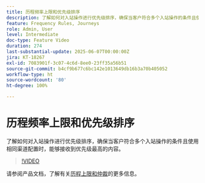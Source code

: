 ```yaml
---
title: 历程频率上限和优先级排序
description: 了解如何对入站操作进行优先级排序，确保当客户符合多个入站操作的条件且使用相同渠道配置时，能够接收到优先级最高的内容。
feature: Frequency Rules, Journeys
role: Admin, User
level: Intermediate
doc-type: Feature Video
duration: 274
last-substantial-update: 2025-06-07T00:00:00Z
jira: KT-18267
exl-id: 7083901f-3c07-4c6d-8ee0-23ff35a56b51
source-git-commit: b4cf9b677c6bc142e1013649db16b3a70b405052
workflow-type: ht
source-wordcount: '80'
ht-degree: 100%

---
```


# 历程频率上限和优先级排序

了解如何对入站操作进行优先级排序，确保当客户符合多个入站操作的条件且使用相同渠道配置时，能够接收到优先级最高的内容。

>[!VIDEO](https://video.tv.adobe.com/v/3447625/?learn=on&enablevpops&captions=chi_hans)

请参阅产品文档，了解有关[历程上限和仲裁](https://experienceleague.adobe.com/zh-hans/docs/journey-optimizer/using/conflict-prioritization/capping-rules/journey-capping)的更多信息。
